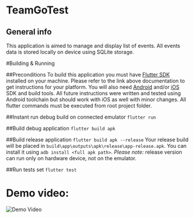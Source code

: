 # TeamGoTest

## General info
This application is aimed to manage and display list of events. All events data is stored locally on device 
using SQLite storage.

#Building & Running

##Preconditions
To build this application you must have [Flutter SDK](https://flutter.dev/docs/get-started/install) installed on your machine.
Please refer to the link above documentation to get instructions for your platform. 
You will also need [Android](http://www.androiddocs.com/sdk/installing/index.html) 
and/or [iOS](https://medium.com/@LondonAppBrewery/how-to-download-and-setup-xcode-10-for-ios-development-b63bed1865c) SDK and build tools.
All future instructions were written and tested using Android toolchain but should work with iOS as well with minor changes. 
All flutter commands must be executed from root project folder.

##Instant run debug build on connected emulator
`flutter run` 

##Build debug application
`flutter build apk`

##Build release application
`flutter build apk --release`
Your release build will be placed in `build\app\outputs\apk\release\app-release.apk`. You can install it using `adb install <full apk path>`.
*Please note:* release version can run only on hardware device, not on the emulator.

##Run tests set
`flutter test`

# Demo video:

![Demo Video](demo/demo.gif)